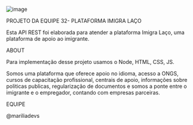 ![image](https://user-images.githubusercontent.com/95150042/143798359-86f4a4f3-8116-44a6-aec0-7fc0de57ec59.png)


PROJETO DA EQUIPE 32- PLATAFORMA IMIGRA LAÇO

Esta API REST foi elaborada para atender a plataforma Imigra Laço, uma plataforma de apoio ao imigrante.

ABOUT

 Para implementação desse projeto usamos o Node, HTML, CSS, JS.
 
 Somos uma plataforma que oferece apoio no idioma, acesso a ONGS, cursos de capacitação profissional, centrais de apoio, informações sobre politicas publicas, regularização de documentos e somos a ponte entre o imigrante e o empregador, contando com empresas parceiras.

EQUIPE

@mariliadevs

